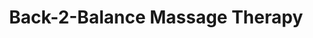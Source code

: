 ---
title: "Back-2-Balance Massage Therapy"
url: /ithaca/back-2-balance-massage-therapy/
shop: Massage
---